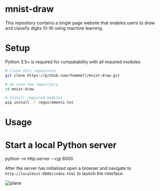 # mnist-draw
This repository contains a single page website that enables users to draw and classify digits (0-9) using machine learning. 

# Setup 
Python 3.5+ is required for compatability with all required modules

```bash
# Clone this repository
git clone https://github.com/rhammell/mnist-draw.git

# Go into the repository
cd mnist-draw

# Install required modules
pip install -r requirements.txt
```

# Usage
# Start a local Python server
python -m http.server --cgi 8000

After the server has initialized open a browser and navigate to 
`http://localhost:8000/index.html` to launch the interface.

![plane](http://i.imgur.com/I08PhZA.gif)
